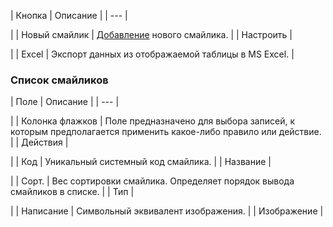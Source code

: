 | Кнопка | Описание |
| --- |

|
| Новый смайлик | [Добавление](/user_help/service/forum/forum_smile_edit.php) нового смайлика. |
| Настроить |

|
| Excel | Экспорт данных из отображаемой таблицы в MS Excel. |

### Список смайликов

| Поле | Описание |
| --- |

|
| Колонка флажков | Поле предназначено для выбора записей, к которым предполагается применить какое-либо правило или действие. |
| Действия |

|
| Код | Уникальный системный код смайлика. |
| Название |

|
| Сорт. | Вес сортировки смайлика. Определяет порядок вывода смайликов в списке. |
| Тип |

|
| Написание | Символьный эквивалент изображения. |
| Изображение |